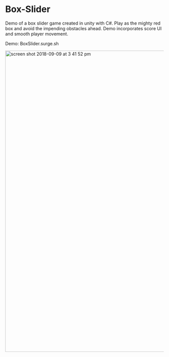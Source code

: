 # Box-Slider
Demo of a box slider game created in unity with C#. Play as the mighty red box and avoid the impending obstacles ahead. Demo incorporates score UI and smooth player movement. 

Demo: BoxSlider.surge.sh


<img width="960" alt="screen shot 2018-09-09 at 3 41 52 pm" src="https://user-images.githubusercontent.com/31945972/45268241-fa02d480-b446-11e8-95b6-70fbaad2934e.png">
